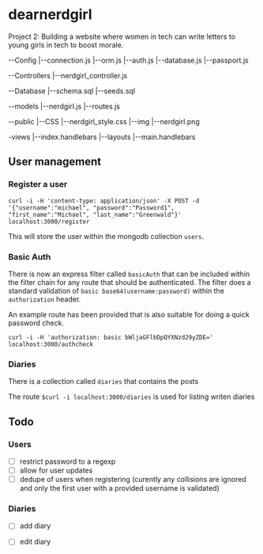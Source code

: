 # dearnerdgirl
Project 2: Building a website where women in tech can write letters to young girls in tech to boost morale.

--Config
 |--connection.js
  |--orm.js
 |--auth.js <!-- will hold out secrets-->
 |--database.js<!-- will hold database connection settings-->
 |--passport.js <!-- configuring the settings for passport-->

--Controllers
  |--nerdgirl_controller.js

--Database
  |--schema.sql
  |--seeds.sql

--models
  |--nerdgirl.js
  |--routes.js

--public
  |--CSS
    |--nerdgirl_style.css
  |--img
   |--nerdgirl.png

-views
  |--index.handlebars
  |--layouts
     |--main.handlebars





## User management

### Register a user

```curl -i -H 'content-type: application/json' -X POST -d '{"username":"michael", "password":"Password1", "first_name":"Michael", "last_name":"Greenwald"}' localhost:3000/register```

This will store the user within the mongodb collection `users`.

### Basic Auth

There is now an express filter called `basicAuth` that can be included within the filter chain for any route that should be authenticated.  The filter does a standard validation of `basic base64(username:password)` within the `authorization` header.

An example route has been provided that is also suitable for doing a quick password check.

```curl -i -H 'authorization: basic bWljaGFlbDpQYXNzd29yZDE=' localhost:3000/authcheck```

### Diaries

There is a collection called `diaries` that contains the posts

The route `$curl -i localhost:3000/diaries` is used for listing writen diaries


## Todo

### Users
- [ ] restrict password to a regexp
- [ ] allow for user updates
- [ ] dedupe of users when registering (curently any collisions are ignored and only the first user with a provided username is validated)

### Diaries
- [ ] add diary
- [ ] edit diary

